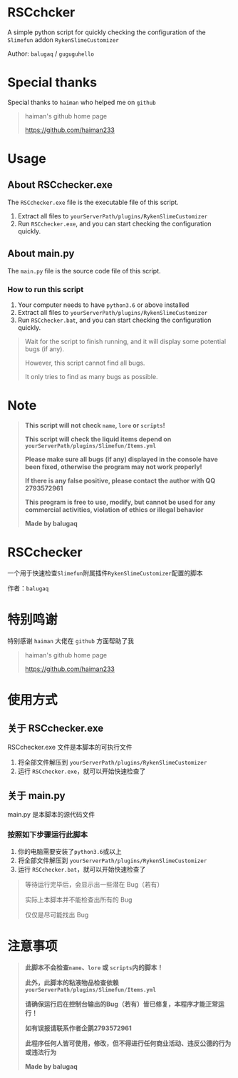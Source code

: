 # RSCchcker

A simple python script for quickly checking the configuration of the `Slimefun` addon `RykenSlimeCustomizer`

Author: `balugaq` / `guguguhello`

# Special thanks

Special thanks to `haiman` who helped me on `github`
> haiman's github home page
>
> <https://github.com/haiman233>

# Usage

## About RSCchecker.exe

The `RSCchecker.exe` file is the executable file of this script.

1. Extract all files to `yourServerPath/plugins/RykenSlimeCustomizer`
2. Run `RSCchecker.exe`, and you can start checking the configuration quickly.

## About main.py

The `main.py` file is the source code file of this script.

### How to run this script

1. Your computer needs to have `python3.6` or above installed
2. Extract all files to `yourServerPath/plugins/RykenSlimeCustomizer`
3. Run `RSCchecker.bat`, and you can start checking the configuration quickly.

> Wait for the script to finish running, and it will display some potential bugs (if any).
>
> However, this script cannot find all bugs.
>
> It only tries to find as many bugs as possible.

# Note

> **This script will not check `name`, `lore` or `scripts`!**
>
> **This script will check the liquid items depend on `yourServerPath/plugins/Slimefun/Items.yml`**
>
> **Please make sure all bugs (if any) displayed in the console have been fixed, otherwise the program may not work properly!**
>
> **If there is any false positive, please contact the author with QQ 2793572961**
>
> **This program is free to use, modify, but cannot be used for any commercial activities, violation of ethics or illegal behavior**
>
> **Made by balugaq**

# RSCchecker

一个用于快速检查`Slimefun`附属插件`RykenSlimeCustomizer`配置的脚本

作者：`balugaq`

# 特别鸣谢

特别感谢 `haiman` 大佬在 `github` 方面帮助了我
> haiman's github home page
>
> <https://github.com/haiman233>

# 使用方式

## 关于 RSCchecker.exe

RSCchecker.exe 文件是本脚本的可执行文件

1. 将全部文件解压到 `yourServerPath/plugins/RykenSlimeCustomizer`
2. 运行 `RSCchecker.exe`，就可以开始快速检查了

## 关于 main.py

main.py 是本脚本的源代码文件

### 按照如下步骤运行此脚本

1. 你的电脑需要安装了`python3.6`或以上
2. 将全部文件解压到 `yourServerPath/plugins/RykenSlimeCustomizer`
3. 运行 `RSCchecker.bat`，就可以开始快速检查了

> 等待运行完毕后，会显示出一些潜在 Bug（若有）
>
> 实际上本脚本并不能检查出所有的 Bug
>
> 仅仅是尽可能找出 Bug

# 注意事项

> **此脚本不会检查`name`、`lore` 或 `scripts`内的脚本！**
>
> **此外，此脚本的粘液物品检查依赖 `yourServerPath/plugins/Slimefun/Items.yml`**
>
> **请确保运行后在控制台输出的Bug（若有）皆已修复，本程序才能正常运行！**
>
> **如有误报请联系作者企鹅2793572961**
>
> **此程序任何人皆可使用，修改，但不得进行任何商业活动、违反公德的行为或违法行为**
>
> **Made by balugaq**
>
